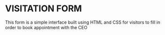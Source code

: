 # VISITATION FORM

This form is a simple interface built using HTML and CSS for visitors to fill in order to book appointment with the CEO